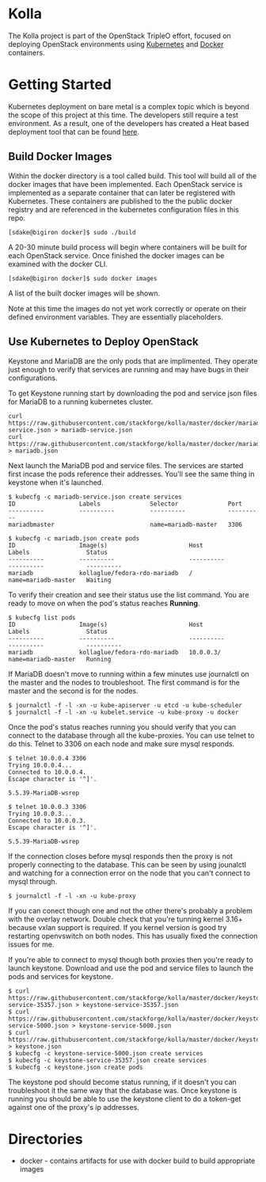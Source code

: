 Kolla
=====

The Kolla project is part of the OpenStack TripleO effort, focused on
deploying OpenStack environments using [Kubernetes][] and [Docker][]
containers.

[kubernetes]: https://github.com/GoogleCloudPlatform/kubernetes
[docker]: http://docker.com/

Getting Started
===============

Kubernetes deployment on bare metal is a complex topic which is beyond the
scope of this project at this time.  The developers still require a test
environment.  As a result, one of the developers has created a Heat based
deployment tool that can be
found [here](https://github.com/larsks/heat-kubernetes).


Build Docker Images 
-------------------

Within the docker directory is a tool called build.  This tool will build
all of the docker images that have been implemented.  Each OpenStack service is
implemented as a separate container that can later be registered with
Kubernetes. These containers are published to the the public docker registry and
are referenced in the kubernetes configuration files in this repo.

```
[sdake@bigiron docker]$ sudo ./build
```

A 20-30 minute build process will begin where containers will be built for
each OpenStack service.  Once finished the docker images can be examined with
the docker CLI.

```
[sdake@bigiron docker]$ sudo docker images
```

A list of the built docker images will be shown.

Note at this time the images do not yet work correctly or operate on their
defined environment variables.  They are essentially placeholders.


Use Kubernetes to Deploy OpenStack
----------------------------------

Keystone and MariaDB are the only pods that are implimented. They operate
just enough to verify that services are running and may have bugs in their configurations.

To get Keystone running start by downloading the pod and service json files for MariaDB
to a running kubernetes cluster.
```
curl https://raw.githubusercontent.com/stackforge/kolla/master/docker/mariadb/mariadb-service.json > mariadb-service.json
curl https://raw.githubusercontent.com/stackforge/kolla/master/docker/mariadb/mariadb.json > mariadb.json
```

Next launch the MariaDB pod and service files. The services are started first incase the pods reference
their addresses. You'll see the same thing in keystone when it's launched.
```
$ kubecfg -c mariadb-service.json create services
ID                  Labels              Selector              Port
----------          ----------          ----------            ----------
mariadbmaster                           name=mariadb-master   3306

$ kubecfg -c mariadb.json create pods
ID                  Image(s)                       Host                Labels                Status
----------          ----------                     ----------          ----------            ----------
mariadb             kollaglue/fedora-rdo-mariadb   /                   name=mariadb-master   Waiting
```
To verify their creation and see their status use the list command. You are ready to move on when the
pod's status reaches **Running**.
```
$ kubecfg list pods
ID                  Image(s)                       Host                Labels                Status
----------          ----------                     ----------          ----------            ----------
mariadb             kollaglue/fedora-rdo-mariadb   10.0.0.3/           name=mariadb-master   Running
```
If MariaDB doesn't move to running within a few minutes use journalctl on the master and the nodes to
troubleshoot. The first command is for the master and the second is for the nodes.
```
$ journalctl -f -l -xn -u kube-apiserver -u etcd -u kube-scheduler
$ journalctl -f -l -xn -u kubelet.service -u kube-proxy -u docker
```
Once the pod's status reaches running you should verify that you can connect to the database through all the
kube-proxies. You can use telnet to do this. Telnet to 3306 on each node and make sure mysql responds.
```
$ telnet 10.0.0.4 3306
Trying 10.0.0.4...
Connected to 10.0.0.4.
Escape character is '^]'.

5.5.39-MariaDB-wsrep

$ telnet 10.0.0.3 3306
Trying 10.0.0.3...
Connected to 10.0.0.3.
Escape character is '^]'.

5.5.39-MariaDB-wsrep
```
If the connection closes before mysql responds then the proxy is not properly connecting to the database.
This can be seen by using jounalctl and watching for a connection error on the node that you can't connect
to mysql through.
```
$ journalctl -f -l -xn -u kube-proxy
```
If you can conect though one and not the other there's probably a problem with the overlay network. Double
check that you're tunning kernel 3.16+ because vxlan support is required. If you kernel version is good
try restarting openvswitch on both nodes. This has usually fixed the connection issues for me.

If you're able to connect to mysql though both proxies then you're ready to launch keystone. Download and 
use the pod and service files to launch the pods and services for keystone.
```
$ curl https://raw.githubusercontent.com/stackforge/kolla/master/docker/keystone/keystone-service-35357.json > keystone-service-35357.json
$ curl https://raw.githubusercontent.com/stackforge/kolla/master/docker/keystone/keystone-service-5000.json > keystone-service-5000.json
$ curl https://raw.githubusercontent.com/stackforge/kolla/master/docker/keystone/keystone.json > keystone.json
$ kubecfg -c keystone-service-5000.json create services
$ kubecfg -c keystone-service-35357.json create services
$ kubecfg -c keystone.json create pods
``` 
The keystone pod should become status running, if it doesn't you can troubleshoot it the same way that the
database was. Once keystone is running you should be able to use the keystone client to do a token-get
against one of the proxy's ip addresses.

Directories
===========

* docker - contains artifacts for use with docker build to build appropriate images

